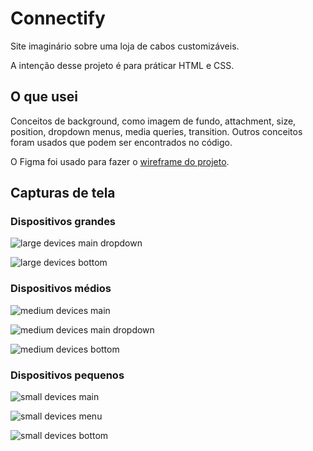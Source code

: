 # Connectify
Site imaginário sobre uma loja de cabos customizáveis.

A intenção desse projeto é para práticar HTML e CSS.

## O que usei
Conceitos de background, como imagem de fundo, attachment, size, position, dropdown menus, media queries, transition. Outros conceitos foram usados que podem ser encontrados no código.

O Figma foi usado para fazer o [wireframe do projeto](https://www.figma.com/file/RTWFYEmUZUOWINziZYCJBD/Connectify?node-id=0%3A1&t=oUnjY9P5SJk8orx3-0).

## Capturas de tela 

### Dispositivos grandes

![large devices main dropdown](images/screenshots/large-devices-main-dropdown-menu.png)

![large devices bottom](images/screenshots/large-devices-bottom.png)

### Dispositivos médios

![medium devices main](images/screenshots/medium-devices-main.png)

![medium devices main dropdown](images/screenshots/medium-devices-main-dropdown-menu.png)

![medium devices bottom](images/screenshots/medium-devices-bottom.png)

### Dispositivos pequenos

![small devices main](images/screenshots/small-devices-main.png)

![small devices menu](images/screenshots/small-devices-menu.png)

![small devices bottom](images/screenshots/small-devices-bottom.png)

